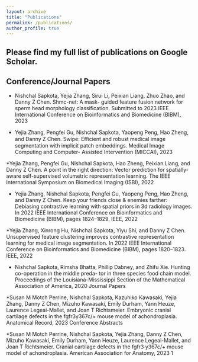 ```yaml
---
layout: archive
title: "Publications"
permalink: /publications/
author_profile: true
---
```


Please find my full list of publications on Google Scholar.
---

## Conference/Journal Papers
* Nishchal Sapkota, Yejia Zhang, Sirui Li, Peixian Liang, Zhuo Zhao, and Danny Z Chen. Shmc-net: A mask-
guided feature fusion network for sperm head morphology classification. Submitted to 2023 IEEE International
Conference on Bioinformatics and Biomedicine (BIBM), 2023

* Yejia Zhang, Pengfei Gu, Nishchal Sapkota, Yaopeng Peng, Hao Zheng, and Danny Z Chen. Swipe: Eﬀicient and
robust medical image segmentation with implicit patch embeddings. Medical Image Computing and Computer-
Assisted Intervention (MICCAI), 2023

*Yejia Zhang, Pengfei Gu, Nishchal Sapkota, Hao Zheng, Peixian Liang, and Danny Z Chen. A point in the
right direction: Vector prediction for spatially-aware self-supervised volumetric representation learning. The
IEEE International Symposium on Biomedical Imaging (ISBI), 2022

* Yejia Zhang, Nishchal Sapkota, Pengfei Gu, Yaopeng Peng, Hao Zheng, and Danny Z Chen. Keep your friends
close & enemies farther: Debiasing contrastive learning with spatial priors in 3d radiology images. In 2022
IEEE International Conference on Bioinformatics and Biomedicine (BIBM), pages 1824–1829. IEEE, 2022

*Yejia Zhang, Xinrong Hu, Nishchal Sapkota, Yiyu Shi, and Danny Z Chen. Unsupervised feature clustering
improves contrastive representation learning for medical image segmentation. In 2022 IEEE International
Conference on Bioinformatics and Biomedicine (BIBM), pages 1820–1823. IEEE, 2022

* Nishchal Sapkota, Rimsha Bhatta, Phillip Dabney, and Zhifu Xie. Hunting co-operation in the middle preda-
tor in three species food chain model. Proceedings of the Louisiana-Mississippi Section of the Mathematical
Association of America, 2020
Journal Papers

*Susan M Motch Perrine, Nishchal Sapkota, Kazuhiko Kawasaki, Yejia Zhang, Danny Z Chen, Mizuho Kawasaki,
Emily Durham, Yann Heuze, Laurence Legeai-Mallet, and Joan T Richtsmeier. Embryonic cranial cartilage
defects in the fgfr3y367c/+ mouse model of achondroplasia. Anatomical Record, 2023
Conference Abstracts

*Susan M Motch Perrine, Nishchal Sapkota, Yejia Zhang, Danny Z Chen, Mizuho Kawasaki, Emily Durham,
Yann Heuze, Laurence Legeai-Mallet, and Joan T Richtsmeier. Cranial cartilage defects in the fgfr3 y367c/+
mouse model of achondroplasia. American Association for Anatomy, 2023
1



